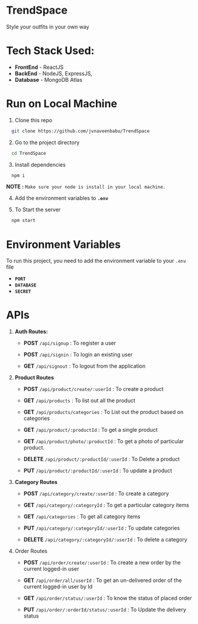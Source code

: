 # TrendSpace
Style your outfits in your own way 

# Tech Stack Used:
- **FrontEnd** - ReactJS 
- **BackEnd**  - NodeJS, ExpressJS,
- **Database** - MongoDB Atlas

# Run on Local Machine 

1. Clone this repo 

```bash
  git clone https://github.com/jvnaveenbabu/TrendSpace
```

2. Go to the project directory

```bash
  cd TrendSpace
```

3. Install dependencies

```bash
  npm i
```
**NOTE :** `Make sure your node is install in your local machine.` 

4. Add the environment variables to **`.env`**

5. To Start the server

```bash
  npm start
```

# Environment Variables

To run this project, you need to add the environment variable to your `.env` file <br>

- **`PORT`**
- **`DATABASE`**
- **`SECRET`**

# APIs 

1. **Auth Routes:**
  
     * **POST** ``/api/signup`` : 
  To register a user

     * **POST** ``/api/signin`` : To login an existing user

     * **GET** ``/api/signout`` : To logout from the application


2. **Product Routes**

     * **POST** ``/api/product/create/:userId`` : To create a product

     * **GET** ``/api/products`` : To list out all the product

     * **GET** ``/api/products/categories`` : To List out the product based on categories

     * **GET** ``/api/product/:productId`` : To get a single product
  
     * **GET** ``/api/product/photo/:productId`` : To get a photo of particular product.
  
     * **DELETE** ``/api/product/:productId/:userId`` : To Delete a product
  
     * **PUT** ``/api/product/:productId/:userId`` : To update a product   

3. **Category Routes**

     * **POST** ``/api/category/create/:userId`` : To create a category
  
     * **GET** ``/api/category/:categoryId`` : To get a particular category items
  
     * **GET** ``/api/categories`` : To get all category items

     * **PUT** ``/api/category/:categoryId/:userId`` : To update categories
  
     * **DELETE** ``/api/category/:categoryId/:userId`` : To delete a category

4. Order Routes

    * **POST** ``/api/order/create/:userId`` : To create a new order by the current logged-in user

    * **GET** ``/api/order/all/userId`` : To get an un-delivered order of the current logged-in user by Id

    * **GET** ``/api/order/status/:userId`` : To know the status of placed order

    * **PUT** ``/api/order/:orderId/status/:userId`` : To Update the delivery status

